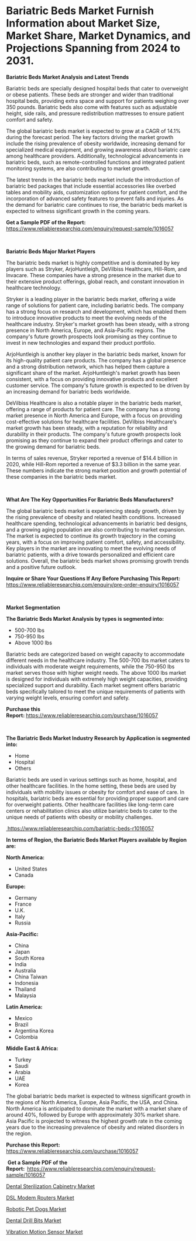 <p><h1>Bariatric Beds Market Furnish Information about Market Size, Market Share, Market Dynamics, and Projections Spanning from 2024 to 2031.</h1></p><p><strong>Bariatric Beds Market Analysis and Latest Trends</strong></p>
<p><p>Bariatric beds are specially designed hospital beds that cater to overweight or obese patients. These beds are stronger and wider than traditional hospital beds, providing extra space and support for patients weighing over 350 pounds. Bariatric beds also come with features such as adjustable height, side rails, and pressure redistribution mattresses to ensure patient comfort and safety.</p><p>The global bariatric beds market is expected to grow at a CAGR of 14.1% during the forecast period. The key factors driving the market growth include the rising prevalence of obesity worldwide, increasing demand for specialized medical equipment, and growing awareness about bariatric care among healthcare providers. Additionally, technological advancements in bariatric beds, such as remote-controlled functions and integrated patient monitoring systems, are also contributing to market growth.</p><p>The latest trends in the bariatric beds market include the introduction of bariatric bed packages that include essential accessories like overbed tables and mobility aids, customization options for patient comfort, and the incorporation of advanced safety features to prevent falls and injuries. As the demand for bariatric care continues to rise, the bariatric beds market is expected to witness significant growth in the coming years.</p></p>
<p><strong>Get a Sample PDF of the Report:&nbsp;</strong> <a href="https://www.reliableresearchiq.com/enquiry/request-sample/1016057">https://www.reliableresearchiq.com/enquiry/request-sample/1016057</a></p>
<p>&nbsp;</p>
<p><strong>Bariatric Beds Major Market Players</strong></p>
<p><p>The bariatric beds market is highly competitive and is dominated by key players such as Stryker, ArjoHuntleigh, DeVilbiss Healthcare, Hill-Rom, and Invacare. These companies have a strong presence in the market due to their extensive product offerings, global reach, and constant innovation in healthcare technology.</p><p>Stryker is a leading player in the bariatric beds market, offering a wide range of solutions for patient care, including bariatric beds. The company has a strong focus on research and development, which has enabled them to introduce innovative products to meet the evolving needs of the healthcare industry. Stryker's market growth has been steady, with a strong presence in North America, Europe, and Asia-Pacific regions. The company's future growth prospects look promising as they continue to invest in new technologies and expand their product portfolio.</p><p>ArjoHuntleigh is another key player in the bariatric beds market, known for its high-quality patient care products. The company has a global presence and a strong distribution network, which has helped them capture a significant share of the market. ArjoHuntleigh's market growth has been consistent, with a focus on providing innovative products and excellent customer service. The company's future growth is expected to be driven by an increasing demand for bariatric beds worldwide.</p><p>DeVilbiss Healthcare is also a notable player in the bariatric beds market, offering a range of products for patient care. The company has a strong market presence in North America and Europe, with a focus on providing cost-effective solutions for healthcare facilities. DeVilbiss Healthcare's market growth has been steady, with a reputation for reliability and durability in their products. The company's future growth prospects look promising as they continue to expand their product offerings and cater to the growing demand for bariatric beds.</p><p>In terms of sales revenue, Stryker reported a revenue of $14.4 billion in 2020, while Hill-Rom reported a revenue of $3.3 billion in the same year. These numbers indicate the strong market position and growth potential of these companies in the bariatric beds market.</p></p>
<p>&nbsp;</p>
<p><strong>What Are The Key Opportunities For Bariatric Beds Manufacturers?</strong></p>
<p><p>The global bariatric beds market is experiencing steady growth, driven by the rising prevalence of obesity and related health conditions. Increased healthcare spending, technological advancements in bariatric bed designs, and a growing aging population are also contributing to market expansion. The market is expected to continue its growth trajectory in the coming years, with a focus on improving patient comfort, safety, and accessibility. Key players in the market are innovating to meet the evolving needs of bariatric patients, with a drive towards personalized and efficient care solutions. Overall, the bariatric beds market shows promising growth trends and a positive future outlook.</p></p>
<p><strong>Inquire or Share Your Questions If Any Before Purchasing This Report:</strong> <a href="https://www.reliableresearchiq.com/enquiry/pre-order-enquiry/1016057">https://www.reliableresearchiq.com/enquiry/pre-order-enquiry/1016057</a></p>
<p>&nbsp;</p>
<p><strong>Market Segmentation</strong></p>
<p><strong>The Bariatric Beds Market Analysis by types is segmented into:</strong></p>
<p><ul><li>500-700 lbs</li><li>750-950 lbs</li><li>Above 1000 lbs</li></ul></p>
<p><p>Bariatric beds are categorized based on weight capacity to accommodate different needs in the healthcare industry. The 500-700 lbs market caters to individuals with moderate weight requirements, while the 750-950 lbs market serves those with higher weight needs. The above 1000 lbs market is designed for individuals with extremely high weight capacities, providing specialized support and durability. Each market segment offers bariatric beds specifically tailored to meet the unique requirements of patients with varying weight levels, ensuring comfort and safety.</p></p>
<p><strong>Purchase this Report:&nbsp;</strong><a href="https://www.reliableresearchiq.com/purchase/1016057">https://www.reliableresearchiq.com/purchase/1016057</a></p>
<p>&nbsp;</p>
<p><strong>The Bariatric Beds Market Industry Research by Application is segmented into:</strong></p>
<p><ul><li>Home</li><li>Hospital</li><li>Others</li></ul></p>
<p><p>Bariatric beds are used in various settings such as home, hospital, and other healthcare facilities. In the home setting, these beds are used by individuals with mobility issues or obesity for comfort and ease of care. In hospitals, bariatric beds are essential for providing proper support and care for overweight patients. Other healthcare facilities like long-term care centers or rehabilitation clinics also utilize bariatric beds to cater to the unique needs of patients with obesity or mobility challenges.</p></p>
<p><a href="https://www.reliableresearchiq.com/bariatric-beds-r1016057">&nbsp;https://www.reliableresearchiq.com/bariatric-beds-r1016057</a></p>
<p><strong>In terms of Region, the Bariatric Beds Market Players available by Region are:</strong></p>
<p>
    <p> <strong> North America: </strong>
        <ul>
            <li>United States</li>
            <li>Canada</li>
        </ul>
        </p> 
    <p> <strong> Europe: </strong>
        <ul>
            <li>Germany</li>
            <li>France</li>
            <li>U.K.</li>
            <li>Italy</li>
            <li>Russia</li>
        </ul>
        </p> 
    <p> <strong> Asia-Pacific: </strong>
        <ul>
            <li>China</li>
            <li>Japan</li>
            <li>South Korea</li>
            <li>India</li>
            <li>Australia</li>
            <li>China Taiwan</li>
            <li>Indonesia</li>
            <li>Thailand</li>
            <li>Malaysia</li>
        </ul>
        </p> 
    <p> <strong> Latin America: </strong>
        <ul>
            <li>Mexico</li>
            <li>Brazil</li>
            <li>Argentina Korea</li>
            <li>Colombia</li>
        </ul>
        </p> 
    <p> <strong> Middle East & Africa: </strong>
        <ul>
            <li>Turkey</li>
            <li>Saudi</li>
            <li>Arabia</li>
            <li>UAE</li>
            <li>Korea</li>
        </ul>
    </p>
    </p>
<p><p>The global bariatric beds market is expected to witness significant growth in the regions of North America, Europe, Asia Pacific, the USA, and China. North America is anticipated to dominate the market with a market share of around 40%, followed by Europe with approximately 30% market share. Asia Pacific is projected to witness the highest growth rate in the coming years due to the increasing prevalence of obesity and related disorders in the region.</p></p>
<p><strong>Purchase this Report: </strong><a href="https://www.reliableresearchiq.com/purchase/1016057">https://www.reliableresearchiq.com/purchase/1016057</a></p>
<p>&nbsp;<strong>Get a Sample PDF of the Report:&nbsp;&nbsp;</strong><a href="https://www.reliableresearchiq.com/enquiry/request-sample/1016057">https://www.reliableresearchiq.com/enquiry/request-sample/1016057</a></p>
<p><strong></strong></p>
<p><p><a href="https://github.com/mandarincruisesvn/Market-Research-Report-List-1/blob/main/dental-sterilization-cabinetry-market.md">Dental Sterilization Cabinetry Market</a></p><p><a href="https://medium.com/@anslrtman56756/dsl-modem-routers-market-global-market-share-and-ranking-overall-sales-and-demand-forecast-2024-ab911ff821d3">DSL Modem Routers Market</a></p><p><a href="https://medium.com/@caraleeh23/insights-into-robotic-pet-dogs-market-share-and-competitive-landscape-for-period-from-2024-to-2031-5e0d75620f4b">Robotic Pet Dogs Market</a></p><p><a href="https://github.com/RichRobinson5/Market-Research-Report-List-6/blob/main/dental-drill-bits-market.md">Dental Drill Bits Market</a></p><p><a href="https://medium.com/@alexander.bell98078/global-vibration-motion-sensor-market-by-product-type-by-application-by-region-and-companies-d40c1f892e84">Vibration Motion Sensor Market</a></p></p>